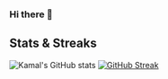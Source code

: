 ### Hi there 👋

## Stats & Streaks

![Kamal's GitHub stats](https://github-readme-stats.vercel.app/api?username=kamalchafik&theme=vue-dark&show_icons=true) [![GitHub Streak](https://streak-stats.demolab.com?user=kamalchafik&theme=vue-dark)](https://git.io/streak-stats)
